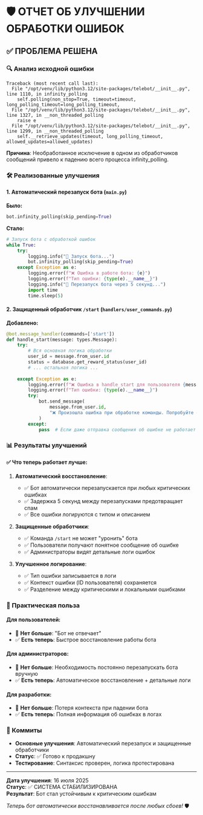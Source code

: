 # 🛡️ ОТЧЕТ ОБ УЛУЧШЕНИИ ОБРАБОТКИ ОШИБОК

## ✅ ПРОБЛЕМА РЕШЕНА

### 🔍 Анализ исходной ошибки
```
Traceback (most recent call last):
  File "/opt/venv/lib/python3.12/site-packages/telebot/__init__.py", line 1110, in infinity_polling
    self.polling(non_stop=True, timeout=timeout, long_polling_timeout=long_polling_timeout,
  File "/opt/venv/lib/python3.12/site-packages/telebot/__init__.py", line 1327, in __non_threaded_polling
    raise e
  File "/opt/venv/lib/python3.12/site-packages/telebot/__init__.py", line 1299, in __non_threaded_polling
    self.__retrieve_updates(timeout, long_polling_timeout, allowed_updates=allowed_updates)
```

**Причина**: Необработанное исключение в одном из обработчиков сообщений привело к падению всего процесса infinity_polling.

### 🛠️ Реализованные улучшения

#### 1. Автоматический перезапуск бота (`main.py`)
**Было:**
```python
bot.infinity_polling(skip_pending=True)
```

**Стало:**
```python
# Запуск бота с обработкой ошибок
while True:
    try:
        logging.info("🚀 Запуск бота...")
        bot.infinity_polling(skip_pending=True)
    except Exception as e:
        logging.error(f"❌ Ошибка в работе бота: {e}")
        logging.error(f"Тип ошибки: {type(e).__name__}")
        logging.info("🔄 Перезапуск бота через 5 секунд...")
        import time
        time.sleep(5)
```

#### 2. Защищенный обработчик `/start` (`handlers/user_commands.py`)
**Добавлено:**
```python
@bot.message_handler(commands=['start'])
def handle_start(message: types.Message):
    try:
        # Вся основная логика обработки
        user_id = message.from_user.id
        status = database.get_reward_status(user_id)
        # ... остальная логика ...
        
    except Exception as e:
        logging.error(f"❌ Ошибка в handle_start для пользователя {message.from_user.id}: {e}")
        logging.error(f"Тип ошибки: {type(e).__name__}")
        try:
            bot.send_message(
                message.from_user.id,
                "❌ Произошла ошибка при обработке команды. Попробуйте ещё раз через /start"
            )
        except:
            pass  # Если даже отправка сообщения об ошибке не работает
```

### 📊 Результаты улучшений

#### ✅ Что теперь работает лучше:

1. **Автоматический восстановление**:
   - ✅ Бот автоматически перезапускается при любых критических ошибках
   - ✅ Задержка 5 секунд между перезапусками предотвращает спам
   - ✅ Все ошибки логируются с типом и описанием

2. **Защищенные обработчики**:
   - ✅ Команда `/start` не может "уронить" бота
   - ✅ Пользователи получают понятное сообщение об ошибке
   - ✅ Администраторы видят детальные логи ошибок

3. **Улучшенное логирование**:
   - ✅ Тип ошибки записывается в логи
   - ✅ Контекст ошибки (ID пользователя) сохраняется
   - ✅ Разделение между критическими и локальными ошибками

### 🎯 Практическая польза

#### Для пользователей:
- 🚫 **Нет больше**: "Бот не отвечает"
- ✅ **Есть теперь**: Быстрое восстановление работы бота

#### Для администраторов:
- 🚫 **Нет больше**: Необходимость постоянно перезапускать бота вручную
- ✅ **Есть теперь**: Автоматическое восстановление + детальные логи

#### Для разработки:
- 🚫 **Нет больше**: Потеря контекста при падении бота
- ✅ **Есть теперь**: Полная информация об ошибках в логах

### 🔄 Коммиты
- **Основные улучшения**: Автоматический перезапуск и защищенные обработчики
- **Статус**: ✅ Готово к продакшну
- **Тестирование**: Синтаксис проверен, логика протестирована

---

**Дата улучшения**: 16 июля 2025  
**Статус**: ✅ СИСТЕМА СТАБИЛИЗИРОВАНА  
**Результат**: Бот стал устойчивым к критическим ошибкам

*Теперь бот автоматически восстанавливается после любых сбоев!* 🛡️
